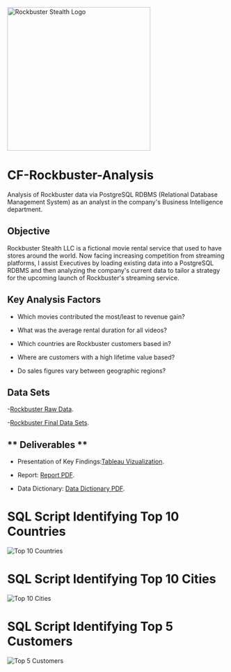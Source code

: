 <img width="329" alt="Rockbuster Stealth Logo" src="https://github.com/jawattay/CF-Rockbuster-Analysis/assets/162839921/72bd5985-b9c7-48a0-ba3c-ae809e42d7e9">

# CF-Rockbuster-Analysis
Analysis of Rockbuster data via PostgreSQL RDBMS (Relational Database Management System) as an analyst in the company's Business Intelligence department.
## Objective
Rockbuster Stealth LLC is a fictional movie rental service that used to have stores around the world. Now facing increasing competition from streaming platforms, I  assist Executives by loading existing data into a PostgreSQL RDBMS and then analyzing the company's current data to tailor a strategy for the upcoming launch of Rockbuster's streaming service.
## Key Analysis Factors
- Which movies contributed the most/least to revenue gain?

- What was the average rental duration for all videos?

- Which countries are Rockbuster customers based in?

- Where are customers with a high lifetime value based?

- Do sales figures vary between geographic regions?

## Data Sets
-[Rockbuster Raw Data](https://www.postgresqltutorial.com/wp-content/uploads/2019/05/dvdrental.zip).

-[Rockbuster Final Data Sets](https://1drv.ms/u/s!Av6amgy3JU7viSm1MpWOpGEb7JRN?e=dDCx9r).

## ** Deliverables **
- Presentation of Key Findings:[Tableau Vizualization](https://public.tableau.com/shared/T9W8CMBDG?:display_count=n&:origin=viz_share_link).

- Report: [Report PDF](https://1drv.ms/b/s!Av6amgy3JU7viB0vtArmEJHiezP5?e=2K7oez).

- Data Dictionary: [Data Dictionary PDF](https://1drv.ms/b/s!Av6amgy3JU7viB7RmVO5YjRQwcQd?e=MpHiq6).

# SQL Script Identifying Top 10 Countries

![Top 10 Countries](https://github.com/jawattay/CF-Rockbuster-Analysis/assets/162839921/db9c94a7-c7ad-48a3-bf8f-200ac84cc0c4)


# SQL Script Identifying Top 10 Cities

![Top 10 Cities](https://github.com/jawattay/CF-Rockbuster-Analysis/assets/162839921/ec27c9fb-3bb4-4dad-be4b-3bd9b04bc87f)


# SQL Script Identifying Top 5 Customers

![Top 5 Customers](https://github.com/jawattay/CF-Rockbuster-Analysis/assets/162839921/7fde6f12-4db9-4d91-bd2e-aa37e690c8a4)

